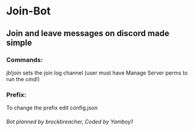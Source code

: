 # Join-Bot

## Join and leave messages on discord made simple

### Commands:
jb!join <channelid>
sets the join log channel (user must have Manage Server perms to run the cmd!) 

### Prefix:
To change the prefix edit config.json

###### Bot planned by brockbreacher, Coded by Yamboy1

